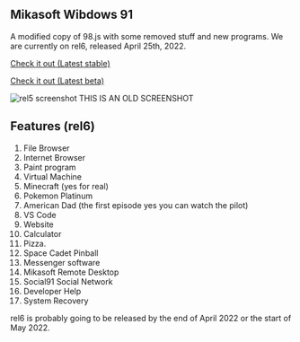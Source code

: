 ## Mikasoft Wibdows 91

A modified copy of 98.js with some removed stuff and new programs. We are currently on rel6, released April 25th, 2022.

[Check it out (Latest stable)](http://104.192.2.35:1998)

[Check it out (Latest beta)](http://104.192.2.35:1997)

![rel5 screenshot THIS IS AN OLD SCREENSHOT](https://holynetworkadapter.github.io/wibdows91/wib91.PNG "old rel5 screenshot")

## Features (rel6)

1. File Browser
2. Internet Browser
3. Paint program
4. Virtual Machine
5. Minecraft (yes for real)
6. Pokemon Platinum
7. American Dad (the first episode yes you can watch the pilot)
8. VS Code
9. Website
10. Calculator
11. Pizza.
12. Space Cadet Pinball
13. Messenger software
14. Mikasoft Remote Desktop
15. Social91 Social Network
16. Developer Help
17. System Recovery

rel6 is probably going to be released by the end of April 2022 or the start of May 2022.
